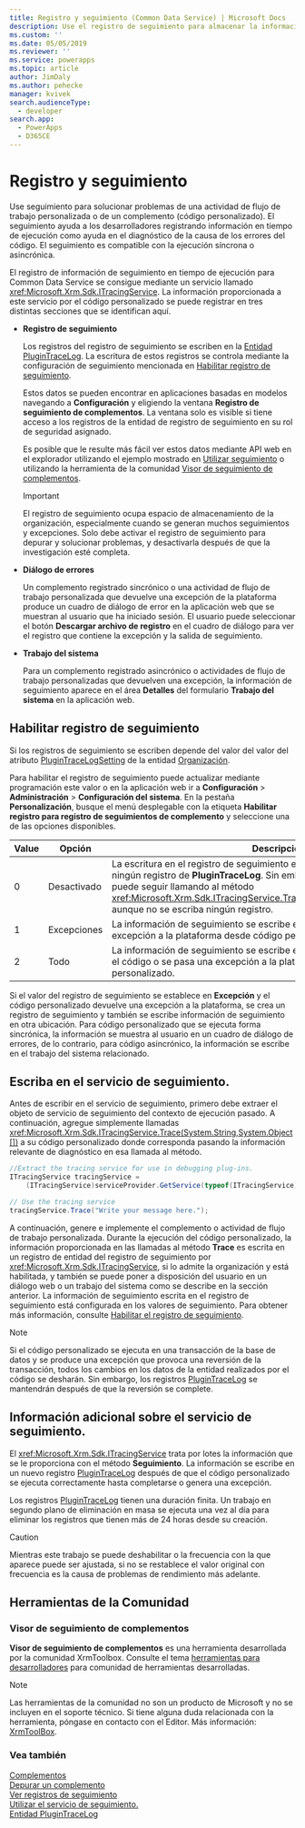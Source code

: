 ```yaml
---
title: Registro y seguimiento (Common Data Service) | Microsoft Docs
description: Use el registro de seguimiento para almacenar la información de ejecución de los complementos para ayudar en la depuración de los complementos.
ms.custom: ''
ms.date: 05/05/2019
ms.reviewer: ''
ms.service: powerapps
ms.topic: article
author: JimDaly
ms.author: pehecke
manager: kvivek
search.audienceType:
  - developer
search.app:
  - PowerApps
  - D365CE
---
```

# <a name="tracing-and-logging"></a>Registro y seguimiento

Use seguimiento para solucionar problemas de una actividad de flujo de trabajo personalizada o de un complemento (código personalizado). El seguimiento ayuda a los desarrolladores registrando información en tiempo de ejecución como ayuda en el diagnóstico de la causa de los errores del código. El seguimiento es compatible con la ejecución síncrona o asincrónica.
  
El registro de información de seguimiento en tiempo de ejecución para Common Data Service se consigue mediante un servicio llamado <xref:Microsoft.Xrm.Sdk.ITracingService>. La información proporcionada a este servicio por el código personalizado se puede registrar en tres distintas secciones que se identifican aquí.  

- **Registro de seguimiento**  
  
    Los registros del registro de seguimiento se escriben en la [Entidad PluginTraceLog](reference/entities/plugintracelog.md). La escritura de estos registros se controla mediante la configuración de seguimiento mencionada en [Habilitar registro de seguimiento](#enable-trace-logging).

    Estos datos se pueden encontrar en aplicaciones basadas en modelos navegando a **Configuración** y eligiendo la ventana **Registro de seguimiento de complementos**. La ventana solo es visible si tiene acceso a los registros de la entidad de registro de seguimiento en su rol de seguridad asignado.

    Es posible que le resulte más fácil ver estos datos mediante API web en el explorador utilizando el ejemplo mostrado en [Utilizar seguimiento](debug-plug-in.md#use-tracing) o utilizando la herramienta de la comunidad [Visor de seguimiento de complementos](#plug-in-trace-viewer).

    > [!IMPORTANT]
    > El registro de seguimiento ocupa espacio de almacenamiento de la organización, especialmente cuando se generan muchos seguimientos y excepciones. Solo debe activar el registro de seguimiento para depurar y solucionar problemas, y desactivarla después de que la investigación esté completa.  
  
- **Diálogo de errores**  
  
     Un complemento registrado sincrónico o una actividad de flujo de trabajo personalizada que devuelve una excepción de la plataforma produce un cuadro de diálogo de error en la aplicación web que se muestran al usuario que ha iniciado sesión. El usuario puede seleccionar el botón **Descargar archivo de registro** en el cuadro de diálogo para ver el registro que contiene la excepción y la salida de seguimiento.  
  
- **Trabajo del sistema**  
  
     Para un complemento registrado asincrónico o actividades de flujo de trabajo personalizadas que devuelven una excepción, la información de seguimiento aparece en el área **Detalles** del formulario **Trabajo del sistema** en la aplicación web.  
  
<a name="bkmk_trace-settings"></a>

## <a name="enable-trace-logging"></a>Habilitar registro de seguimiento

Si los registros de seguimiento se escriben depende del valor del valor del atributo [PluginTraceLogSetting](/powerapps/developer/common-data-service/reference/entities/organization#BKMK_PluginTraceLogSetting) de la entidad [Organización](/powerapps/developer/common-data-service/reference/entities/organization).

Para habilitar el registro de seguimiento puede actualizar mediante programación este valor o en la aplicación web ir a **Configuración** > **Administración** > **Configuración del sistema**. En la pestaña **Personalización**, busque el menú desplegable con la etiqueta **Habilitar registro para registro de seguimientos de complemento** y seleccione una de las opciones disponibles.  
  
|Value|Opción|Descripción|  
|------------|-----------------|-----------------|  
|0|Desactivado|La escritura en el registro de seguimiento está deshabilitada. No se creará ningún registro de **PluginTraceLog**. Sin embargo, el código personalizado puede seguir llamando al método <xref:Microsoft.Xrm.Sdk.ITracingService.Trace(System.String,System.Object[])> aunque no se escriba ningún registro.|  
|1|Excepciones|La información de seguimiento se escribe en el registro si se pasa una excepción a la plataforma desde código personalizado.|  
|2|Todo|La información de seguimiento se escribe en el registro cuando se completa el código o se pasa una excepción a la plataforma desde el código personalizado.|  
  
Si el valor del registro de seguimiento se establece en **Excepción** y el código personalizado devuelve una excepción a la plataforma, se crea un registro de seguimiento y también se escribe información de seguimiento en otra ubicación. Para código personalizado que se ejecuta forma sincrónica, la información se muestra al usuario en un cuadro de diálogo de errores, de lo contrario, para código asincrónico, la información se escribe en el trabajo del sistema relacionado.  

## <a name="write-to-the-tracing-service"></a>Escriba en el servicio de seguimiento.

Antes de escribir en el servicio de seguimiento, primero debe extraer el objeto de servicio de seguimiento del contexto de ejecución pasado. A continuación, agregue simplemente llamadas <xref:Microsoft.Xrm.Sdk.ITracingService.Trace(System.String,System.Object[])> a su código personalizado donde corresponda pasando la información relevante de diagnóstico en esa llamada al método.  

  
 ```csharp
//Extract the tracing service for use in debugging plug-ins.
 ITracingService tracingService =
     (ITracingService)serviceProvider.GetService(typeof(ITracingService));

 // Use the tracing service 
 tracingService.Trace("Write your message here.");
 
```

A continuación, genere e implemente el complemento o actividad de flujo de trabajo personalizada. Durante la ejecución del código personalizado, la información proporcionada en las llamadas al método **Trace** es escrita en un registro de entidad del registro de seguimiento por <xref:Microsoft.Xrm.Sdk.ITracingService>, si lo admite la organización y está habilitada, y también se puede poner a disposición del usuario en un diálogo web o un trabajo del sistema como se describe en la sección anterior. La información de seguimiento escrita en el registro de seguimiento está configurada en los valores de seguimiento. Para obtener más información, consulte [Habilitar el registro de seguimiento](#bkmk_trace-settings).  
  
> [!NOTE]
> Si el código personalizado se ejecuta en una transacción de la base de datos y se produce una excepción que provoca una reversión de la transacción, todos los cambios en los datos de la entidad realizados por el código se desharán. Sin embargo, los registros [PluginTraceLog](reference/entities/plugintracelog.md) se mantendrán después de que la reversión se complete.  
  
## <a name="additional-information-about-the-tracing-service"></a>Información adicional sobre el servicio de seguimiento.

El <xref:Microsoft.Xrm.Sdk.ITracingService> trata por lotes la información que se le proporciona con el método **Seguimiento**. La información se escribe en un nuevo registro [PluginTraceLog](reference/entities/plugintracelog.md) después de que el código personalizado se ejecuta correctamente hasta completarse o genera una excepción.  
  
Los registros [PluginTraceLog](reference/entities/plugintracelog.md) tienen una duración finita. Un trabajo en segundo plano de eliminación en masa se ejecuta una vez al día para eliminar los registros que tienen más de 24 horas desde su creación. 

> [!CAUTION]
> Mientras este trabajo se puede deshabilitar o la frecuencia con la que aparece puede ser ajustada, si no se restablece el valor original con frecuencia es la causa de problemas de rendimiento más adelante.

## <a name="community-tools"></a>Herramientas de la Comunidad

 ### <a name="plug-in-trace-viewer"></a>Visor de seguimiento de complementos

**Visor de seguimiento de complementos** es una herramienta desarrollada por la comunidad XrmToolbox. Consulte el tema [herramientas para desarrolladores](developer-tools.md) para comunidad de herramientas desarrolladas.

> [!NOTE]
> Las herramientas de la comunidad no son un producto de Microsoft y no se incluyen en el soporte técnico. Si tiene alguna duda relacionada con la herramienta, póngase en contacto con el Editor. Más información: [XrmToolBox](https://www.xrmtoolbox.com).  

### <a name="see-also"></a>Vea también

[Complementos](plug-ins.md)  
[Depurar un complemento](debug-plug-in.md#use-tracing)  
[Ver registros de seguimiento](tutorial-write-plug-in.md#view-trace-logs)  
[Utilizar el servicio de seguimiento.](write-plug-in.md#use-the-tracing-service)  
[Entidad PluginTraceLog](reference/entities/plugintracelog.md)